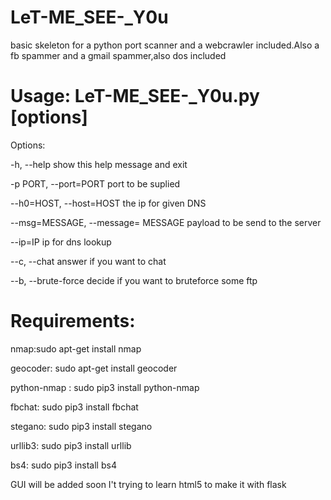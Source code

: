 # LeT-ME_SEE-_Y0u
basic skeleton for a python port scanner and a webcrawler included.Also a fb spammer and a gmail spammer,also dos included

# Usage: LeT-ME_SEE-_Y0u.py [options]
Options:

  -h, --help                show this help message and exit
  
  -p PORT, --port=PORT      port to be suplied
  
  --h0=HOST, --host=HOST    the ip for given DNS             
  
  --msg=MESSAGE, --message= MESSAGE payload to be send to the server   
  
  --ip=IP                   ip for dns lookup
  
  --c, --chat               answer if you want to chat
  
  --b, --brute-force        decide if you want to bruteforce some ftp
  
# Requirements:
nmap:sudo apt-get install nmap

geocoder: sudo apt-get install geocoder

python-nmap : sudo pip3 install python-nmap

fbchat: sudo pip3 install fbchat

stegano: sudo pip3 install stegano

urllib3: sudo pip3 install urllib

bs4: sudo pip3 install bs4


GUI will be added soon I't trying to learn html5 to make it with flask
